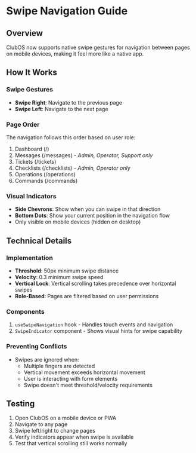# Swipe Navigation Guide

## Overview
ClubOS now supports native swipe gestures for navigation between pages on mobile devices, making it feel more like a native app.

## How It Works

### Swipe Gestures
- **Swipe Right**: Navigate to the previous page
- **Swipe Left**: Navigate to the next page

### Page Order
The navigation follows this order based on user role:
1. Dashboard (/)
2. Messages (/messages) - *Admin, Operator, Support only*
3. Tickets (/tickets)
4. Checklists (/checklists) - *Admin, Operator only*
5. Operations (/operations)
6. Commands (/commands)

### Visual Indicators
- **Side Chevrons**: Show when you can swipe in that direction
- **Bottom Dots**: Show your current position in the navigation flow
- Only visible on mobile devices (hidden on desktop)

## Technical Details

### Implementation
- **Threshold**: 50px minimum swipe distance
- **Velocity**: 0.3 minimum swipe speed
- **Vertical Lock**: Vertical scrolling takes precedence over horizontal swipes
- **Role-Based**: Pages are filtered based on user permissions

### Components
1. `useSwipeNavigation` hook - Handles touch events and navigation
2. `SwipeIndicator` component - Shows visual hints for swipe capability

### Preventing Conflicts
- Swipes are ignored when:
  - Multiple fingers are detected
  - Vertical movement exceeds horizontal movement
  - User is interacting with form elements
  - Swipe doesn't meet threshold/velocity requirements

## Testing
1. Open ClubOS on a mobile device or PWA
2. Navigate to any page
3. Swipe left/right to change pages
4. Verify indicators appear when swipe is available
5. Test that vertical scrolling still works normally